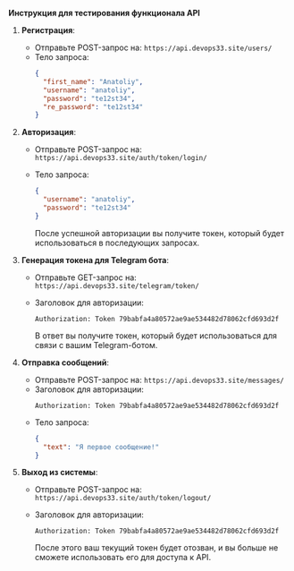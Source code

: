 **Инструкция для тестирования функционала API**

1. **Регистрация**:
    - Отправьте POST-запрос на: `https://api.devops33.site/users/`
    - Тело запроса:
      ```json
      {
        "first_name": "Anatoliy",
        "username": "anatoliy",
        "password": "te12st34",
        "re_password": "te12st34"
      }
      ```

2. **Авторизация**:
    - Отправьте POST-запрос на: `https://api.devops33.site/auth/token/login/`
    - Тело запроса:
      ```json
      {
        "username": "anatoliy",
        "password": "te12st34"
      }
      ```

      После успешной авторизации вы получите токен, который будет использоваться в последующих запросах.


3. **Генерация токена для Telegram бота**:
    - Отправьте GET-запрос на: `https://api.devops33.site/telegram/token/`
    - Заголовок для авторизации:
      ```
      Authorization: Token 79babfa4a80572ae9ae534482d78062cfd693d2f
      ```

      В ответ вы получите токен, который будет использоваться для связи с вашим Telegram-ботом.


4. **Отправка сообщений**:
    - Отправьте POST-запрос на: `https://api.devops33.site/messages/`
    - Заголовок для авторизации:
      ```
      Authorization: Token 79babfa4a80572ae9ae534482d78062cfd693d2f
      ```
    - Тело запроса:
      ```json
      {
        "text": "Я первое сообщение!"
      }
      ```

5. **Выход из системы**:
    - Отправьте POST-запрос на: `https://api.devops33.site/auth/token/logout/`
    - Заголовок для авторизации:
      ```
      Authorization: Token 79babfa4a80572ae9ae534482d78062cfd693d2f
      ```

      После этого ваш текущий токен будет отозван, и вы больше не сможете использовать его для доступа к API.
